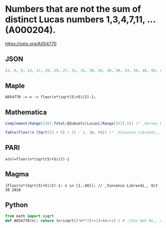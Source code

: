 # Numbers that are not the sum of distinct Lucas numbers 1,3,4,7,11, \.\.\. \(A000204\)\.
https://oeis.org/A054770
## JSON
```JSON
[2, 6, 9, 13, 17, 20, 24, 27, 31, 35, 38, 42, 46, 49, 53, 56, 60, 64, 67, 71, 74, 78, 82, 85, 89, 93, 96, 100, 103, 107, 111, 114, 118, 122, 125, 129, 132, 136, 140, 143, 147, 150, 154, 158, 161, 165, 169, 172, 176, 179, 183, 187, 190, 194, 197, 201, 205, 208, 212]
```
## Maple
```Maple
A054770 := n -> floor(n*(sqrt(5)+5)/2)-1;
```
## Mathematica
```Mathematica
Complement[Range[220],Total/@Subsets[LucasL[Range[25]],5]] (* _Harvey P. Dale_, Feb 27 2012 *)
```
```Mathematica
Table[Floor[n (Sqrt[5] + 5) / 2] - 1, {n, 60}] (* _Vincenzo Librandi_, Oct 30 2018 *)
```
## PARI
```PARI
a(n)=floor(n*(sqrt(5)+5)/2)-1
```
## Magma
```Magma
[Floor(n*(Sqrt(5)+5)/2)-1: n in [1..60]]; // _Vincenzo Librandi_, Oct 30 2018
```
## Python
```Python
from math import isqrt
def A054770(n): return (n+isqrt(5*n**2)>>1)+(n<<1)-1 # _Chai Wah Wu_, Aug 17 2022
```
